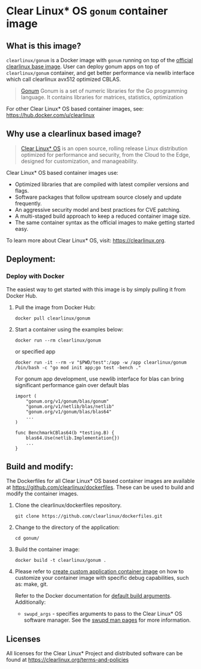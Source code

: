# Clear Linux* OS `gonum` container image

<!-- Required -->
## What is this image?

`clearlinux/gonum` is a Docker image with `gonum` running on top of the
[official clearlinux base image](https://hub.docker.com/_/clearlinux). User
can deploy gonum apps on top of `clearlinux/gonum` container, and get better
performance via newlib interface which call clearlinux avx512 optimized CBLAS. 

<!-- application introduction -->
> [Gonum](https://gonum.org/) Gonum is a set of numeric libraries for the Go programming language.
> It contains libraries for matrices, statistics, optimization

For other Clear Linux* OS
based container images, see: https://hub.docker.com/u/clearlinux

## Why use a clearlinux based image?

<!-- CL introduction -->
> [Clear Linux* OS](https://clearlinux.org/) is an open source, rolling release
> Linux distribution optimized for performance and security, from the Cloud to
> the Edge, designed for customization, and manageability.

Clear Linux* OS based container images use:
* Optimized libraries that are compiled with latest compiler versions and
  flags.
* Software packages that follow upstream source closely and update frequently.
* An aggressive security model and best practices for CVE patching.
* A multi-staged build approach to keep a reduced container image size.
* The same container syntax as the official images to make getting started
  easy. 

To learn more about Clear Linux* OS, visit: https://clearlinux.org.

<!-- Required -->
## Deployment:

### Deploy with Docker
The easiest way to get started with this image is by simply pulling it from
Docker Hub. 

1. Pull the image from Docker Hub: 
    ```
    docker pull clearlinux/gonum
    ```

2. Start a container using the examples below:
    ```
    docker run --rm clearlinux/gonum
    ```
	or specified app
    ```
    docker run -it --rm -v "$PWD/test":/app -w /app clearlinux/gonum /bin/bash -c "go mod init app;go test -bench ."
    ```
    For gonum app development, use newlib interface for blas can bring significant performance gain over default blas
    ```
	import (
		"gonum.org/v1/gonum/blas/gonum"
		"gonum.org/v1/netlib/blas/netlib"
		"gonum.org/v1/gonum/blas/blas64"
		...
	)

	func BenchmarkCBlas64(b *testing.B) {
		blas64.Use(netlib.Implementation{})
		...
	}
    ```

<!-- Required -->
## Build and modify:

The Dockerfiles for all Clear Linux* OS based container images are available at
https://github.com/clearlinux/dockerfiles. These can be used to build and
modify the container images.

1. Clone the clearlinux/dockerfiles repository.
    ```
    git clone https://github.com/clearlinux/dockerfiles.git
    ```

2. Change to the directory of the application:
    ```
    cd gonum/
    ```

3. Build the container image:
    ```
    docker build -t clearlinux/gonum .
    ```

4. Please refer to [create custom application container image](https://docs.01.org/clearlinux/latest/guides/maintenance/container-image-modify.html) on how to customize your container image with specific debug capabilities, such as: make, git.

   Refer to the Docker documentation for [default build arguments](https://docs.docker.com/engine/reference/builder/#arg).
   Additionally:
   
   - `swupd_args` - specifies arguments to pass to the Clear Linux* OS software
     manager. See the [swupd man pages](https://github.com/clearlinux/swupd-client/blob/master/docs/swupd.1.rst#options)
     for more information.

<!-- Required -->
## Licenses

All licenses for the Clear Linux* Project and distributed software can be found
at https://clearlinux.org/terms-and-policies
